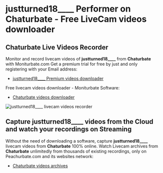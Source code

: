 # justturned18____ Performer on Chaturbate - Free LiveCam videos downloader

## Chaturbate Live Videos Recorder

Monitor and record livecam videos of **justturned18____** from **Chaturbate** with Moniturbate.com
Get a premium trial for free by just and only registering with your Email address:
* [justturned18____ Premium videos downloader](https://moniturbate.com/request-demo-licence-key.html)

Free livecam videos downloader - Moniturbate Software:
* [Chaturbate videos downloader](https://moniturbate.com/moniturbate-download-software.html)

![justturned18____ livecam videos recorder](https://peachurnet.com/templates/moniturbate-software.png)


## Capture justturned18____ videos from the Cloud and watch your recordings on Streaming

Without the need of downloading a software, capture **justturned18____** livecam videos from **Chaturbate** 100% online.
Watch Livecam archives from **Chaturbate** unlimitedly from thousands of existing recordings, only on Peachurbate.com and its websites network:
* [Chaturbate videos archives](https://peachurnet.com/)